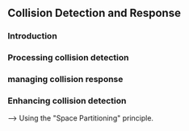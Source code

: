 ## Collision Detection and Response

### Introduction

### Processing collision detection

### managing collision response

### Enhancing collision detection

--> Using the "Space Partitioning" principle.
